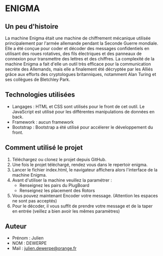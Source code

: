 # ENIGMA 

## Un peu d'histoire
La machine Enigma était une machine de chiffrement mécanique utilisée principalement par l'armée allemande pendant la Seconde Guerre mondiale. Elle a été conçue pour coder et décoder des messages confidentiels en utilisant des roues rotatives, des fils électriques et des panneaux de connexion pour transmettre des lettres et des chiffres. La complexité de la machine Enigma a fait d'elle un outil très efficace pour la communication secrète des Allemands, mais elle a finalement été décryptée par les Alliés grâce aux efforts des cryptologues britanniques, notamment Alan Turing et ses collègues de Bletchley Park.

## Technologies utilisées
- Langages : HTML et CSS sont utilisés pour le front de cet outil. Le JavaScript est utilisé pour les différentes manipulations de données en back.
- Framework : aucun framework
- Bootstrap : Bootstrap a été utilisé pour accélerer le développement du front.

## Comment utilisé le projet
1. Téléchargez ou clonez le projet depuis GitHub.
2. Une fois le projet téléchargé, rendez vous dans le repertoir enigma.
3. Lancer le fichier index.html, le navigateur affichera alors l'interface de la machine Enigma.
4. Avant d'utiliser la machine veuillez la paramétrer :
    - Renseignez les pairs du PlugBoard
    - Renseignez les placement des Rotors
5. Vous pouvez maintenant Encoder votre message. (Attention les espaces ne sont pas acceptés)
6. Pour le décoder, il vous suffit de prendre votre message et de la taper en entrée (veillez a bien avoir les mêmes paramètres)

## Auteur
- Prénom : Julien 
- NOM : DEWERPE
- Mail : julien.dewerpe@orange.fr